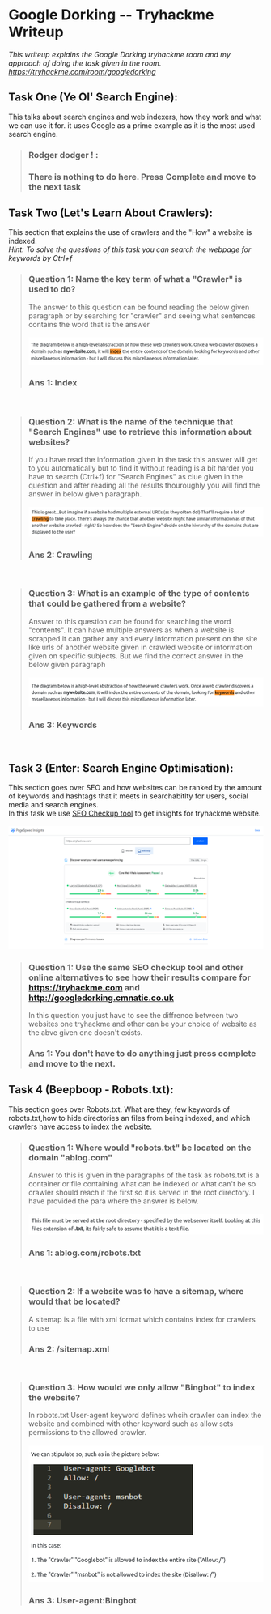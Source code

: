 # Google Dorking -- Tryhackme Writeup
*This writeup explains the Google Dorking tryhackme room and my approach of doing the task given in the room. https://tryhackme.com/room/googledorking*

## Task One (Ye Ol' Search Engine):
This talks about search engines and web indexers, how they work and what we can use it for. it uses Google as a prime example as it is the most used search engine.<br>
>### Rodger dodger ! :
>### There is nothing to do here. Press Complete and move to the next task

## Task Two (Let's Learn About Crawlers):
This section that explains the use of crawlers and the "How" a website is indexed.<br>
*Hint: To solve the questions of this task you can search the webpage for keywords by Ctrl+f*
>### Question 1: Name the key term of what a "Crawler" is used to do?
>The answer to this question can be found reading the below given paragraph or by searching for "crawler" and seeing what sentences contains the word that is the answer<br><br>
>![](images/T2%20Q1.png)
>### Ans 1: Index 
<br>

>### Question 2: What is the name of the technique that "Search Engines" use to retrieve this information about websites?
>If you have read the information given in the task this answer will get to you automatically but to find it without reading is a bit harder you have to search (Ctrl+f) for "Search Engines" as clue given in the question and after reading all the results thouroughly you will find the answer in below given paragraph.
<br><br>
>![](images/T2%20Q2.png)
>### Ans 2: Crawling
<br>

>### Question 3: What is an example of the type of contents that could be gathered from a website?
>Answer to this question can be found for searching the word "contents". It can have multiple answers as when a website is scrapped it can gather any and every information present on the site like urls of another website given in crawled website or information given on specific subjects. But we find the correct answer in the below given paragraph<br><br>
>![](images/T2%20Q3.png)
>### Ans 3: Keywords
<br>

## Task 3 (Enter: Search Engine Optimisation):
This section goes over SEO and how websites can be ranked by the amount of keywords and hashtags that it meets in searchabitlty for users, social media and search engines.<br>
In this task we use [SEO Checkup tool](https://web.dev/measure/) to get insights for tryhackme website.<br><br>
![](images/T3%20Q1.png)
>### Question 1: Use the same SEO checkup tool and other online alternatives to see how their results compare for https://tryhackme.com and http://googledorking.cmnatic.co.uk
>In this question you just have to see the diffrence between two websites one tryhackme and other can be your choice of website as the abve given one doesn't exists.
>### Ans 1: You don't have to do anything just press complete and move to the next.

## Task 4 (Beepboop - Robots.txt):
This section goes over Robots.txt. What are they, few keywords of robots.txt,how to hide directories an files from being indexed, and which crawlers have access to index the website.
>### Question 1: Where would "robots.txt" be located on the domain "ablog.com"
>Answer to this is given in the paragraphs of the task as robots.txt is a container or file containing what can be indexed or what can't be so crawler should reach it the first so it is served in the root directory. I have provided the para where the answer is below.<br><br>
>![](images/T4%20Q1.png)
>### Ans 1: ablog.com/robots.txt
<br>

>### Question 2: If a website was to have a sitemap, where would that be located?
> A sitemap is a file with xml format which contains index for crawlers to use
> ### Ans 2:  /sitemap.xml
<br>

>### Question 3: How would we only allow "Bingbot" to index the website?
> In robots.txt User-agent keyword defines whcih crawler can index the website and combined with other keyword such as allow sets permissions to the allowed crawler.<br><br>
> ![](images/T4%20Q3.png)
> ### Ans 3: User-agent:Bingbot
<br>
